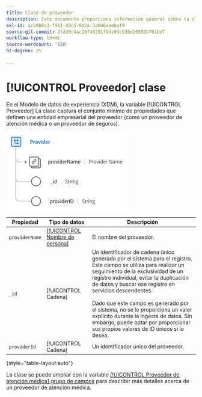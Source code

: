 ```yaml
---
title: Clase de proveedor
description: Este documento proporciona información general sobre la clase Provider en el modelo de datos de Experience (XDM).
exl-id: acb9b8a3-f911-49c5-9d2a-3a0d6aeebef9
source-git-commit: 2fd35c4ac29f43391f9dc03c636d20558b701be7
workflow-type: tm+mt
source-wordcount: '150'
ht-degree: 2%

---
```


# [!UICONTROL Proveedor] clase

En el Modelo de datos de experiencia (XDM), la variable [!UICONTROL Proveedor] La clase captura el conjunto mínimo de propiedades que definen una entidad empresarial del proveedor (como un proveedor de atención médica o un proveedor de seguros).

![Estructura de clase](../images/classes/provider.png)

| Propiedad | Tipo de datos | Descripción |
| --- | --- | --- |
| `providerName` | [[!UICONTROL Nombre de persona]](../data-types/person-name.md) | El nombre del proveedor. |
| `_id` | [!UICONTROL Cadena] | Un identificador de cadena único generado por el sistema para el registro. Este campo se utiliza para realizar un seguimiento de la exclusividad de un registro individual, evitar la duplicación de datos y buscar ese registro en servicios descendentes.<br><br>Dado que este campo es generado por el sistema, no se le proporciona un valor explícito durante la ingesta de datos. Sin embargo, puede optar por proporcionar sus propios valores de ID únicos si lo desea. |
| `providerId` | [!UICONTROL Cadena] | Un identificador único del proveedor. |

{style="table-layout:auto"}

La clase se puede ampliar con la variable [[!UICONTROL Proveedor de atención médica] grupo de campos](../field-groups/provider/healthcare-provider.md) para describir más detalles acerca de un proveedor de atención médica.
